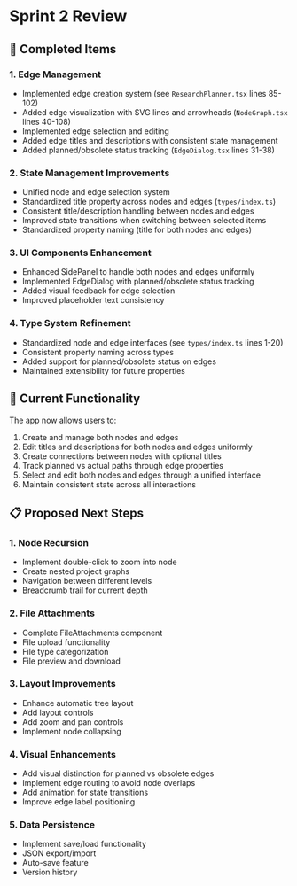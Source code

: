 # Sprint 2 Review

## 🎯 Completed Items

### 1. Edge Management
- Implemented edge creation system (see `ResearchPlanner.tsx` lines 85-102)
- Added edge visualization with SVG lines and arrowheads (`NodeGraph.tsx` lines 40-108) 
- Implemented edge selection and editing
- Added edge titles and descriptions with consistent state management
- Added planned/obsolete status tracking (`EdgeDialog.tsx` lines 31-38)

### 2. State Management Improvements
- Unified node and edge selection system
- Standardized title property across nodes and edges (`types/index.ts`)
- Consistent title/description handling between nodes and edges
- Improved state transitions when switching between selected items
- Standardized property naming (title for both nodes and edges)

### 3. UI Components Enhancement
- Enhanced SidePanel to handle both nodes and edges uniformly
- Implemented EdgeDialog with planned/obsolete status tracking
- Added visual feedback for edge selection
- Improved placeholder text consistency

### 4. Type System Refinement
- Standardized node and edge interfaces (see `types/index.ts` lines 1-20)
- Consistent property naming across types
- Added support for planned/obsolete status on edges
- Maintained extensibility for future properties

## 🚀 Current Functionality

The app now allows users to:
1. Create and manage both nodes and edges
2. Edit titles and descriptions for both nodes and edges uniformly
3. Create connections between nodes with optional titles
4. Track planned vs actual paths through edge properties
5. Select and edit both nodes and edges through a unified interface
6. Maintain consistent state across all interactions

## 📋 Proposed Next Steps

### 1. Node Recursion
- Implement double-click to zoom into node
- Create nested project graphs
- Navigation between different levels
- Breadcrumb trail for current depth

### 2. File Attachments
- Complete FileAttachments component
- File upload functionality
- File type categorization
- File preview and download

### 3. Layout Improvements
- Enhance automatic tree layout
- Add layout controls
- Add zoom and pan controls
- Implement node collapsing

### 4. Visual Enhancements
- Add visual distinction for planned vs obsolete edges
- Implement edge routing to avoid node overlaps
- Add animation for state transitions
- Improve edge label positioning

### 5. Data Persistence
- Implement save/load functionality
- JSON export/import
- Auto-save feature
- Version history
